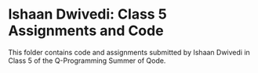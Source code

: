 # Ishaan Dwivedi: Class 5 Assignments and Code
This folder contains code and assignments submitted by Ishaan Dwivedi in Class 5 of the Q-Programming Summer of Qode.
